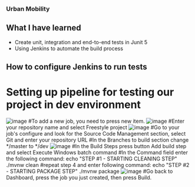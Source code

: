### Urban Mobility

## What I have learned
- Create unit, integration and end-to-end tests in Junit 5
- Using Jenkins to automate the build process

## How to configure Jenkins to run tests

# Setting up pipeline for testing our project in dev environment
![image](https://github.com/rodercode/urban-mobility/assets/54941923/068e5439-a1cc-4a13-90b2-4068445158bf)
#To add a new job, you need to press new item.
![image](https://github.com/rodercode/urban-mobility/assets/54941923/bf4fc827-df8b-417a-8fd8-3a8cbd8cf92c)
#Enter your repository name and select Freestyle project
![image](https://github.com/rodercode/urban-mobility/assets/54941923/38e976bd-9216-4c3b-81c9-9debcde2aa9d)
#Go to your job's configure and look for the Source Code Management section, select Git and enter your repository URL
#In the Branches to build section change */master to */dev
![image](https://github.com/rodercode/urban-mobility/assets/54941923/9ba97421-ea62-4c5f-b674-a99d17288bda)
#In the Build Steps press button Add build step and select Execute Windows batch command
#In the Command field enter the following command:
    echo "STEP #1 - STARTING CLEANING STEP" 
    ./mvnw clean
#repeat step 4 and enter following command:
    echo "STEP #2 - STARTING PACKAGE STEP" 
    ./mvnw package
![image](https://github.com/rodercode/urban-mobility/assets/54941923/3b7c174b-5051-46e8-ae21-1c6516c715ef)
#Go back to Dashboard, press the job you just created, then press Build.

    

